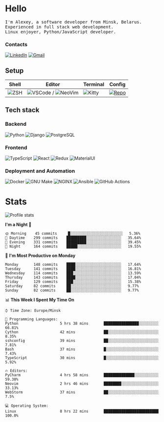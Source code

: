 # Hello

<p>
    <samp>
        I'm Alexey, a software developer from Minsk, Belarus.
        <br>
	Experienced in full stack web development.
	<br>
	Linux enjoyer, Python/JavaScript developer.
    </samp>
</p>

### Contacts

[![LinkedIn](https://img.icons8.com/fluency/48/000000/linkedin.png)](https://www.linkedin.com/in/dhvcc/)
[![Gmail](https://img.icons8.com/fluency/48/000000/gmail-new.png)](mailto:alexey.artishevskiy@gmail.com)

## Setup

| Shell | Editor | Terminal | Config |
|-------|--------|----------|--------|
| ![ZSH](https://img.shields.io/badge/-ZSH-000000?style=flat&logo=GNU-Bash) | ![VSCode](https://img.shields.io/badge/-VSCode-000000?style=flat&logo=Visual-Studio-Code&logoColor=0066b8) / ![NeoVim](https://img.shields.io/badge/-NeoVim-000000?style=flat&logo=Neovim) | ![Kitty](https://img.shields.io/badge/-Kitty-000000?style=flat&logo=Windows-Terminal) | [![Repo](https://img.shields.io/badge/-Repo-000000?style=flat&logo=Github)](https://github.com/dhvcc/configs)


## Tech stack

### Backend

![Python](https://img.shields.io/badge/-Python-black?style=flat&logo=Python&logoColor=FFE17E)
![Django](https://img.shields.io/badge/-Django-black?style=flat&logo=Django&logoColor=20AA76)
![PostgreSQL](https://img.shields.io/badge/-PostgreSQL-black?style=flat&logo=PostgreSQL)

### Frontend

![TypeScript](https://img.shields.io/badge/-TypeScript-black?style=flat&logo=TypeScript)
![React](https://img.shields.io/badge/-React-black?style=flat&logo=React)
![Redux](https://img.shields.io/badge/-Redux-black?style=flat&logo=Redux&logoColor=764ABC)
![MaterialUI](https://img.shields.io/badge/-MaterialUI-black?style=flat&logo=MUI&logoColor=9170c2)

### Deployment and Automation

![Docker](https://img.shields.io/badge/-Docker-black?style=flat&logo=Docker)
![GNU Make](https://img.shields.io/badge/-GNU%20Make-black?style=flat&logo=GNU)
![NGINX](https://img.shields.io/badge/-NGINX-black?style=flat&logo=NGINX&logoColor=009639)
![Ansible](https://img.shields.io/badge/-Ansible-black?style=flat&logo=Ansible)
![GitHub Actions](https://img.shields.io/badge/-GitHub%20Actions-black?style=flat&logo=GitHub-Actions)

# Stats

![Profile stats](https://github-readme-stats.dhvcc.vercel.app/api?username=dhvcc&hide_title=true&show_icons=true&count_private=true&theme=react&hide_border=true)

<!--START_SECTION:waka-->
**I'm a Night 🦉** 

```text
🌞 Morning    45 commits     █░░░░░░░░░░░░░░░░░░░░░░░░   5.36% 
🌆 Daytime    299 commits    █████████░░░░░░░░░░░░░░░░   35.64% 
🌃 Evening    331 commits    █████████░░░░░░░░░░░░░░░░   39.45% 
🌙 Night      164 commits    █████░░░░░░░░░░░░░░░░░░░░   19.55%

```
📅 **I'm Most Productive on Monday** 

```text
Monday       148 commits    ████░░░░░░░░░░░░░░░░░░░░░   17.64% 
Tuesday      141 commits    ████░░░░░░░░░░░░░░░░░░░░░   16.81% 
Wednesday    114 commits    ███░░░░░░░░░░░░░░░░░░░░░░   13.59% 
Thursday     143 commits    ████░░░░░░░░░░░░░░░░░░░░░   17.04% 
Friday       129 commits    ███░░░░░░░░░░░░░░░░░░░░░░   15.38% 
Saturday     82 commits     ██░░░░░░░░░░░░░░░░░░░░░░░   9.77% 
Sunday       82 commits     ██░░░░░░░░░░░░░░░░░░░░░░░   9.77%

```


📊 **This Week I Spent My Time On** 

```text
⌚︎ Time Zone: Europe/Minsk

💬 Programming Languages: 
Python                   5 hrs 38 mins       ████████████████░░░░░░░░░   66.81% 
Cython                   42 mins             ██░░░░░░░░░░░░░░░░░░░░░░░   8.35% 
sshconfig                39 mins             ██░░░░░░░░░░░░░░░░░░░░░░░   7.81% 
Bash                     37 mins             █░░░░░░░░░░░░░░░░░░░░░░░░   7.43% 
TypeScript               30 mins             █░░░░░░░░░░░░░░░░░░░░░░░░   5.92%

🔥 Editors: 
PyCharm                  4 hrs 58 mins       ██████████████░░░░░░░░░░░   59.38% 
Neovim                   2 hrs 46 mins       ████████░░░░░░░░░░░░░░░░░   33.13% 
WebStorm                 37 mins             ██░░░░░░░░░░░░░░░░░░░░░░░   7.5%

💻 Operating System: 
Linux                    8 hrs 22 mins       █████████████████████████   100.0%

```


<!--END_SECTION:waka-->
